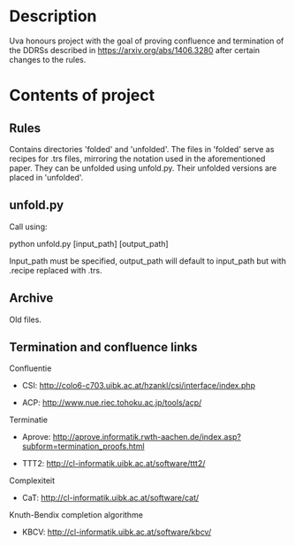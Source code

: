 # Description

Uva honours project with the goal of proving confluence and termination of the DDRSs described in https://arxiv.org/abs/1406.3280 after certain changes to the rules. 

# Contents of project

## Rules 

Contains directories 'folded' and 'unfolded'. The files in 'folded' serve as recipes for .trs files, mirroring the notation used in the aforementioned paper. They can be unfolded using unfold.py. Their unfolded versions are placed in 'unfolded'.

## unfold.py

Call using: 

python unfold.py [input_path] [output_path]

Input_path must be specified, output_path will default to input_path
but with .recipe replaced with .trs.

## Archive

Old files.

## Termination and confluence links

Confluentie

- CSI: http://colo6-c703.uibk.ac.at/hzankl/csi/interface/index.php

- ACP: http://www.nue.riec.tohoku.ac.jp/tools/acp/ 

Terminatie 

- Aprove: http://aprove.informatik.rwth-aachen.de/index.asp?subform=termination_proofs.html

- TTT2: http://cl-informatik.uibk.ac.at/software/ttt2/ 

Complexiteit

- CaT: http://cl-informatik.uibk.ac.at/software/cat/

Knuth-Bendix completion algorithme

- KBCV: http://cl-informatik.uibk.ac.at/software/kbcv/

